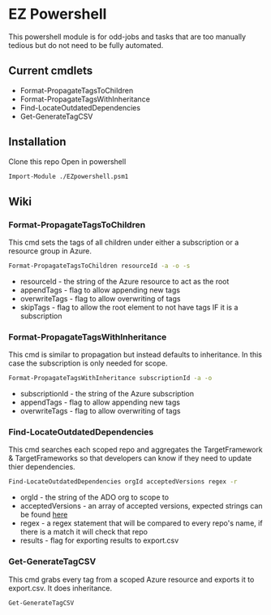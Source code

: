 # EZ Powershell

This powershell module is for odd-jobs and tasks that are too manually tedious but do not need to be fully automated.

## Current cmdlets

- Format-PropagateTagsToChildren
- Format-PropagateTagsWithInheritance
- Find-LocateOutdatedDependencies
- Get-GenerateTagCSV

## Installation

Clone this repo
Open in powershell

```sh
Import-Module ./EZpowershell.psm1
```

## Wiki

### Format-PropagateTagsToChildren

This cmd sets the tags of all children under either a subscription or a resource group in Azure.

```sh
Format-PropagateTagsToChildren resourceId -a -o -s
```

- resourceId - the string of the Azure resource to act as the root
- appendTags - flag to allow appending new tags
- overwriteTags - flag to allow overwriting of tags
- skipTags - flag to allow the root element to not have tags IF it is a subscription

### Format-PropagateTagsWithInheritance

This cmd is similar to propagation but instead defaults to inheritance. In this case the subscription is only needed for scope.

```sh
Format-PropagateTagsWithInheritance subscriptionId -a -o
```

- subscriptionId - the string of the Azure subscription
- appendTags - flag to allow appending new tags
- overwriteTags - flag to allow overwriting of tags

### Find-LocateOutdatedDependencies

This cmd searches each scoped repo and aggregates the TargetFramework & TargetFrameworks so that developers can know if they need to update thier dependencies.

```sh
Find-LocateOutdatedDependencies orgId acceptedVersions regex -r
```

- orgId - the string of the ADO org to scope to
- acceptedVersions - an array of accepted versions, expected strings can be found [here](https://docs.microsoft.com/en-us/dotnet/standard/frameworks)
- regex - a regex statement that will be compared to every repo's name, if there is a match it will check that repo
- results - flag for exporting results to export.csv

### Get-GenerateTagCSV

This cmd grabs every tag from a scoped Azure resource and exports it to export.csv. It does inheritance.

```sh
Get-GenerateTagCSV
```
